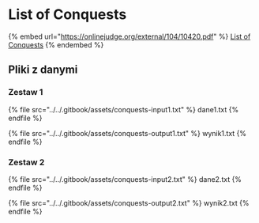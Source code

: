 # List of Conquests

{% embed url="https://onlinejudge.org/external/104/10420.pdf" %}
[List of Conquests](https://onlinejudge.org/index.php?option=com_onlinejudge&Itemid=8&category=24&page=show_problem&problem=1361)
{% endembed %}

## Pliki z danymi

### Zestaw 1

{% file src="../../.gitbook/assets/conquests-input1.txt" %}
dane1.txt
{% endfile %}

{% file src="../../.gitbook/assets/conquests-output1.txt" %}
wynik1.txt
{% endfile %}

### Zestaw 2

{% file src="../../.gitbook/assets/conquests-input2.txt" %}
dane2.txt
{% endfile %}

{% file src="../../.gitbook/assets/conquests-output2.txt" %}
wynik2.txt
{% endfile %}
